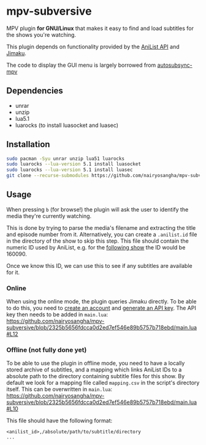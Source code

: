 # mpv-subversive

MPV plugin **for GNU/Linux** that makes it easy to find and load subtitles for the shows you're watching.

This plugin depends on functionality provided by the [AniList API](https://anilist.gitbook.io/anilist-apiv2-docs/overview/graphql) and [Jimaku](https://jimaku.cc/).

The code to display the GUI menu is largely borrowed from [autosubsync-mpv](https://github.com/joaquintorres/autosubsync-mpv)

## Dependencies
- unrar
- unzip
- lua5.1
- luarocks (to install luasocket and luasec)

## Installation
```sh
sudo pacman -Syu unrar unzip lua51 luarocks
sudo luarocks --lua-version 5.1 install luasocket
sudo luarocks --lua-version 5.1 install luasec
git clone --recurse-submodules https://github.com/nairyosangha/mpv-subversive.git ~/.scripts/mpv-subversive
```

## Usage

When pressing `b` (for browse!) the plugin will ask the user to identify the media they're currently watching.

This is done by trying to parse the media's filename and extracting the title and episode number from it.
Alternatively, you can create a `.anilist.id` file in the directory of the show to skip this step.
This file should contain the numeric ID used by AniList, e.g. for the [following show](https://anilist.co/anime/160090/Kaii-to-Otome-to-Kamikakushi/) the ID would be 160090.

Once we know this ID, we can use this to see if any subtitles are available for it.

### Online
When using the online mode, the plugin queries Jimaku directly. To be able to do this, you need to [create an account](https://jimaku.cc/login) and [generate an API key](https://jimaku.cc/account).
The API key then needs to be added in `main.lua`:
https://github.com/nairyosangha/mpv-subversive/blob/2325b5656fdcca0d2ed7ef546e89b5757b718ebd/main.lua#L12


### Offline (not fully done yet)
To be able to use the plugin in offline mode, you need to have a locally stored archive of subtitles, and a mapping which links AniList IDs to a absolute path to the directory containing subtitle files for this show.
By default we look for a mapping file called `mapping.csv` in the script's directory itself. This can be overwritten in `main.lua`:
https://github.com/nairyosangha/mpv-subversive/blob/2325b5656fdcca0d2ed7ef546e89b5757b718ebd/main.lua#L10

This file should have the following format:
```
<anilist_id>,/absolute/path/to/subtitle/directory
...
```
